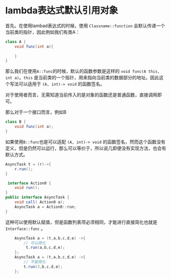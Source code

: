 # lambda表达式默认引用对象

首先。在使用lambad表达式的时候，使用  `Classname::function` 会默认传递一个当前类的指针，因此例如我们有类A：

```Java
class A {
    void func(int a){
        
    }
}
```

那么我们在使用`A::func`的时候，默认的函数参数是这样的 `void func(A this, int a)`。`this` 是当前类的一个指针，用来指向当前类的数据部分的地址。因此这个写法可以适用于 `(A, int)-> void` 的函数签名。

对于使用者而言，无需知道当前传入的是对象的函数还是普通函数，直接调用即可。

那么对于一个接口而言，例如B

```java
class B {
    void func(int a);
}
```

如果使用`B::func`也是可以适配 `(A, int)-> void` 的函数签名，然而这个函数没有定义，但是仍然可以运行，那么可以等价于，所以说几即便没有实现方法，也会有默认方式。 

```java
AsyncTask t = (r)->{
	r.run();
}
```


```java
 interface Action0 {
  	void run();
}  
public interface AsyncTask {
  	void call( Action0 a);
    AsyncTask a = Action0::run;
}
```

这种可以使用默认赋值，但是函数列表项必须相同，才能进行直接简化也就是 `Interface::func` 。

```java
	AsyncTask a = (t,a,b,c,d,e) ->{
		// 可以简化
		 t.run(a,b,c,d,e);
	};
	AsyncTask a = (t,a,b,c,d,e) ->{
		// 不能简化
		t.run(3,b,c,d,e);
	};
```